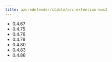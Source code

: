 ```yaml
---
title: azuredefender/stable/arc-extension-wus2
---
```

- 0.4.67
- 0.4.75
- 0.4.76
- 0.4.79
- 0.4.80
- 0.4.83
- 0.4.88
